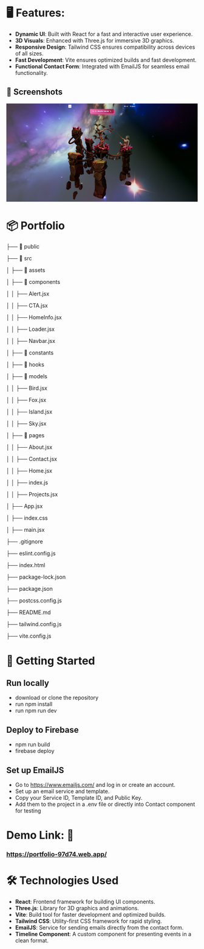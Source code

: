 <h1>🖥️ Features:</h1>

- **Dynamic UI**: Built with React for a fast and interactive user experience.
- **3D Visuals**: Enhanced with Three.js for immersive 3D graphics.
- **Responsive Design**: Tailwind CSS ensures compatibility across devices of all sizes.
- **Fast Development**: Vite ensures optimized builds and fast development.
- **Functional Contact Form**: Integrated with EmailJS for seamless email functionality.

## 📸 Screenshots

![Portfolio Homepage](./public/home-screenshot.png)

<h1>📦 Portfolio</h1>

├── 📁 public

├── 📁 src

│   ├── 📁 assets

│   ├── 📁 components

│   │   ├── Alert.jsx

│   │   ├── CTA.jsx

│   │   ├── HomeInfo.jsx

│   │   ├── Loader.jsx

│   │   ├── Navbar.jsx

│   ├── 📁 constants

│   ├── 📁 hooks

│   ├── 📁 models

│   │   ├── Bird.jsx

│   │   ├── Fox.jsx

│   │   ├── Island.jsx

│   │   ├── Sky.jsx

│   ├── 📁 pages

│   │   ├── About.jsx

│   │   ├── Contact.jsx

│   │   ├── Home.jsx

│   │   ├── index.js

│   │   ├── Projects.jsx

│   ├── App.jsx

│   ├── index.css

│   ├── main.jsx

├── .gitignore

├── eslint.config.js

├── index.html

├── package-lock.json

├── package.json

├── postcss.config.js

├── README.md

├── tailwind.config.js

├── vite.config.js


<h1>🚀 Getting Started</h1>

## Run locally

 - download or clone the repository
 - run npm install
 - run npm run dev
  
 ## Deploy to Firebase

  - npm run build
  - firebase deploy

## Set up EmailJS

- Go to https://www.emailjs.com/ and log in or create an account.
- Set up an email service and template.
- Copy your Service ID, Template ID, and Public Key.
- Add them to the project in a .env file or directly into Contact component for testing
# Demo Link: 🔗

### https://portfolio-97d74.web.app/

<h1>🛠️ Technologies Used</h1>

- **React**: Frontend framework for building UI components.
- **Three.js**: Library for 3D graphics and animations.
- **Vite**: Build tool for faster development and optimized builds.
- **Tailwind CSS**: Utility-first CSS framework for rapid styling.
- **EmailJS**: Service for sending emails directly from the contact form.
- **Timeline Component**: A custom component for presenting events in a clean format.
